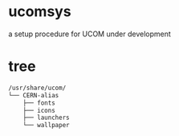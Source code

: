 # ucomsys

a setup procedure for UCOM under development

# tree

```Bash
/usr/share/ucom/
└── CERN-alias
    ├── fonts
    ├── icons
    ├── launchers
    └── wallpaper
```
